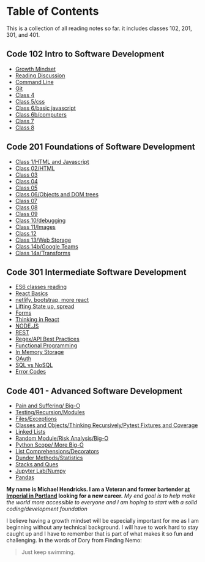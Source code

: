 
# Table of Contents

This is a collection of all reading notes so far. it includes classes 102, 201, 301, and 401.

## Code 102 Intro to Software Development

* [Growth Mindset](growth-mindset.md)
* [Reading Discussion](discussion.md)
* [Command Line](command-line.md)
* [Git](Class-3.md)
* [Class 4](Class-4.html)
* [Class 5/css](Class-5.html)
* [Class 6/basic javascript](Class-6.html)
* [Class 6b/computers](Class-6b.html)
* [Class 7](Class-7.md)
* [Class 8](Class-8.md)

## Code 201 Foundations of Software Development

* [Class 1/HTML and Javascript](class-01.md)
* [Class 02/HTML](class-02.md)
* [Class 03](class-03.md)
* [Class 04](class-04.md)
* [Class 05](class-05.md)
* [Class 06/Objects and DOM trees](class-06.md)
* [Class 07](class-07.md)
* [Class 08](class-08.md)
* [Class 09](class-09.md)
* [Class 10/debugging](class-10.md)
* [Class 11/Images](class-11.md)
* [Class 12](class-12.md)
* [Class 13/Web Storage](class-13.md)
* [Class 14b/Google Teams](class-14b.md)
* [Class 14a/Transforms](class-14a.md)

## Code 301 Intermediate Software Development

* [ES6 classes reading](reading-01.md)
* [React Basics](reading-class1.md)
* [netlify, bootstrap, more react](reading-02.md)
* [Lifting State up, spread](reading-03.md)
* [Forms](reading-04.md)
* [Thinking in React](reading-05.md)
* [NODE.JS](reading-06.md)
* [REST](reading-07.md)
* [Regex/API Best Practices](reading-08.md)
* [Functional Programming](reading-09.md)
* [In Memory Storage](reading-10.md)
* [OAuth](reading-11.md)
* [SQL vs NoSQL](reading-12.md)
* [Error Codes](reading-13.md)

## Code 401 - Advanced Software Development

* [Pain and Suffering/ Big-O](readingNotes-01.md)
* [Testing/Recursion/Modules](readingNotes-02.md)
* [Files/Exceptions](readingNotes-03.md)
* [Classes and Objects/Thinking Recursively/Pytest Fixtures and Coverage](readingNotes-04.md)
* [Linked Lists](readingNotes-05.md)
* [Random Module/Risk Analysis/Big-O](readingNotes-06.md)
* [Python Scope/ More Big-O](readingNotes-07.md)
* [List Comprehensions/Decorators](readingNotes-08.md)
* [Dunder Methods/Statistics](readingNotes-09.md)
* [Stacks and Ques](readingNotes-10.md)
* [Jupyter Lab/Numpy](readingNotes-11.md)
* [Pandas](readingNotes-12.md)

**My name is Michael Hendricks. I am a Veteran and former bartender [at Imperial in Portland](https://pdx.eater.com/2020/9/29/21492980/imperial-the-crown-closing) looking for a new career.**
*My end goal is to help make the world more accessible to everyone and I am hoping to start with a solid coding/development foundation*

I believe having a growth mindset will be especially important for me as I am beginning without any technical background. I will have to work hard to stay caught up and I have to remember that is part of what makes it so fun and challenging.
In the  words of Dory from Finding Nemo:
>Just keep swimming.
